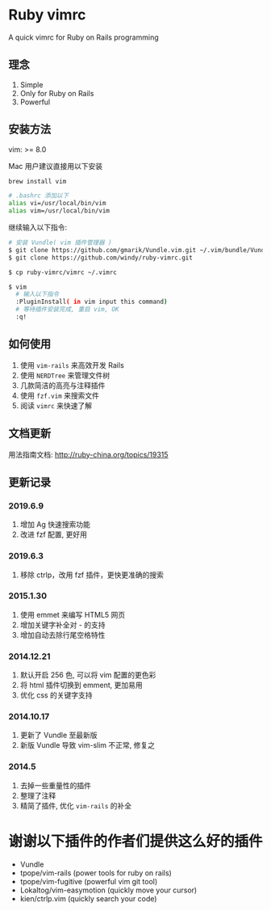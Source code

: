 Ruby vimrc
==========

A quick vimrc for Ruby on Rails programming

## 理念

1. Simple
2. Only for Ruby on Rails
3. Powerful

## 安装方法

vim: >= 8.0

Mac 用户建议直接用以下安装

```bash
brew install vim
```

```bash
# .bashrc 添加以下
alias vi=/usr/local/bin/vim
alias vim=/usr/local/bin/vim
```

继续输入以下指令:

```bash
# 安装 Vundle( vim 插件管理器 )
$ git clone https://github.com/gmarik/Vundle.vim.git ~/.vim/bundle/Vundle.vim
$ git clone https://github.com/windy/ruby-vimrc.git

$ cp ruby-vimrc/vimrc ~/.vimrc

$ vim
  # 输入以下指令
  :PluginInstall( in vim input this command)
  # 等待插件安装完成, 重启 vim, OK
  :q!
```

## 如何使用

1. 使用 `vim-rails` 来高效开发 Rails
2. 使用 `NERDTree` 来管理文件树
3. 几款简洁的高亮与注释插件
4. 使用 `fzf.vim` 来搜索文件
5. 阅读 `vimrc` 来快速了解

## 文档更新

用法指南文档: <http://ruby-china.org/topics/19315>


## 更新记录

### 2019.6.9

1. 增加 Ag 快速搜索功能
2. 改进 fzf 配置, 更好用

### 2019.6.3

1. 移除 ctrlp，改用 fzf 插件，更快更准确的搜索

### 2015.1.30

1. 使用 emmet 来编写 HTML5 网页
2. 增加关键字补全对 - 的支持
3. 增加自动去除行尾空格特性

### 2014.12.21
1. 默认开启 256 色, 可以将 vim 配置的更色彩
2. 将 html 插件切换到 emment, 更加易用
3. 优化 css 的关键字支持

### 2014.10.17
1. 更新了 Vundle 至最新版
2. 新版 Vundle 导致 vim-slim 不正常, 修复之

### 2014.5
1. 去掉一些重量性的插件
2. 整理了注释
3. 精简了插件, 优化 `vim-rails` 的补全

谢谢以下插件的作者们提供这么好的插件
===========

* Vundle
* tpope/vim-rails (power tools for ruby on rails)
* tpope/vim-fugitive (powerful vim git tool)
* Lokaltog/vim-easymotion (quickly move your cursor)
* kien/ctrlp.vim (quickly search your code)
